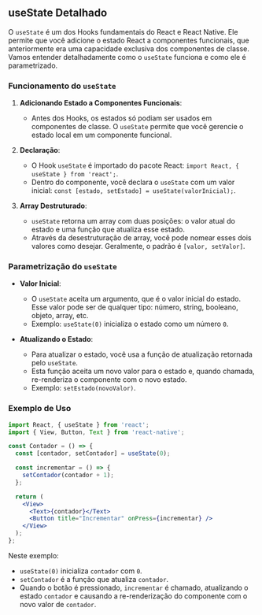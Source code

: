 ## useState Detalhado

O `useState` é um dos Hooks fundamentais do React e React Native. Ele permite que você adicione o estado React a componentes funcionais, que anteriormente era uma capacidade exclusiva dos componentes de classe. Vamos entender detalhadamente como o `useState` funciona e como ele é parametrizado.

### Funcionamento do `useState`

1. **Adicionando Estado a Componentes Funcionais**:
   - Antes dos Hooks, os estados só podiam ser usados em componentes de classe. O `useState` permite que você gerencie o estado local em um componente funcional.

2. **Declaração**:
   - O Hook `useState` é importado do pacote React: `import React, { useState } from 'react';`.
   - Dentro do componente, você declara o `useState` com um valor inicial: `const [estado, setEstado] = useState(valorInicial);`.

3. **Array Destruturado**:
   - `useState` retorna um array com duas posições: o valor atual do estado e uma função que atualiza esse estado.
   - Através da desestruturação de array, você pode nomear esses dois valores como desejar. Geralmente, o padrão é `[valor, setValor]`.

### Parametrização do `useState`

- **Valor Inicial**:
  - O `useState` aceita um argumento, que é o valor inicial do estado. Esse valor pode ser de qualquer tipo: número, string, booleano, objeto, array, etc.
  - Exemplo: `useState(0)` inicializa o estado como um número `0`.

- **Atualizando o Estado**:
  - Para atualizar o estado, você usa a função de atualização retornada pelo `useState`.
  - Esta função aceita um novo valor para o estado e, quando chamada, re-renderiza o componente com o novo estado.
  - Exemplo: `setEstado(novoValor)`.

### Exemplo de Uso

```jsx
import React, { useState } from 'react';
import { View, Button, Text } from 'react-native';

const Contador = () => {
  const [contador, setContador] = useState(0);

  const incrementar = () => {
    setContador(contador + 1);
  };

  return (
    <View>
      <Text>{contador}</Text>
      <Button title="Incrementar" onPress={incrementar} />
    </View>
  );
};
```

Neste exemplo:

- `useState(0)` inicializa `contador` com `0`.
- `setContador` é a função que atualiza `contador`.
- Quando o botão é pressionado, `incrementar` é chamado, atualizando o estado `contador` e causando a re-renderização do componente com o novo valor de `contador`.